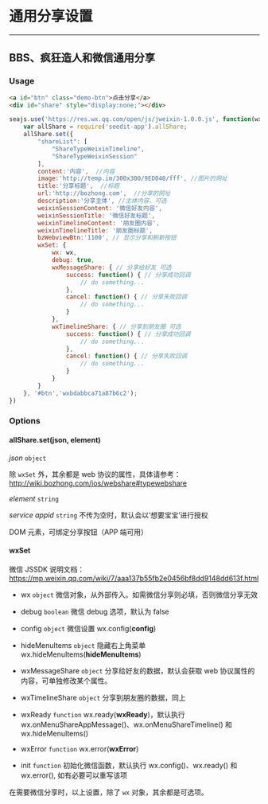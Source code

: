# 通用分享设置

---


## BBS、疯狂造人和微信通用分享

### Usage
````html
<a id="btn" class="demo-btn">点击分享</a>
<div id="share" style="display:none;"></div>

````

````javascript
seajs.use('https://res.wx.qq.com/open/js/jweixin-1.0.0.js', function(wx) {
    var allShare = require('seedit-app').allShare;
    allShare.set({
        "shareList": [
            "ShareTypeWeixinTimeline",
            "ShareTypeWeixinSession"
        ],
        content:'内容',  //内容
        image:'http://temp.im/300x300/9ED048/fff', //图片的网址
        title:'分享标题',  //标题
        url:'http://bozhong.com',  //分享的网址
        description:'分享主体', //主体内容，可选
        weixinSessionContent: '微信好友内容', 
        weixinSessionTitle: '微信好友标题', 
        weixinTimelineContent: '朋友圈内容', 
        weixinTimelineTitle: '朋友圈标题',
        bzWebviewBtn:'1100', // 显示分享和刷新按钮
        wxSet: {
            wx: wx,
            debug: true,
            wxMessageShare: { // 分享给好友 可选
                success: function() { // 分享成功回调
                    // do something...
                },
                cancel: function() { // 分享失败回调
                    // do something...
                }
            },
            wxTimelineShare: { // 分享到朋友圈 可选
                success: function() { // 分享成功回调
                    // do something...
                },
                cancel: function() { // 分享失败回调
                    // do something...
                }
            }
        }
    }, '#btn','wxbdabbca71a87b6c2');
})

````

### Options
#### allShare.set(json, element)
*json* `object`

除 `wxSet` 外，其余都是 web 协议的属性，具体请参考：http://wiki.bozhong.com/ios/webshare#typewebshare

*element* `string`

*service appid* `string` 不传为空时，默认会以‘想要宝宝’进行授权

DOM 元素，可绑定分享按钮（APP 端可用）

#### wxSet

微信 JSSDK 说明文档：
https://mp.weixin.qq.com/wiki/7/aaa137b55fb2e0456bf8dd9148dd613f.html

- wx `object` 微信对象，从外部传入。如需微信分享则必填，否则微信分享无效

- debug `boolean` 微信 debug 选项，默认为 false

- config `object` 微信设置 wx.config(**config**)

- hideMenuItems `object` 隐藏右上角菜单 wx.hideMenuItems(**hideMenuItems**)

- wxMessageShare `object` 分享给好友的数据，默认会获取 web 协议属性的内容，可单独修改某个属性。

- wxTimelineShare `object` 分享到朋友圈的数据，同上

- wxReady `function` wx.ready(**wxReady**)，默认执行 wx.onMenuShareAppMessage()、wx.onMenuShareTimeline() 和 wx.hideMenuItems()

- wxError `function` wx.error(**wxError**)

- init `function` 初始化微信函数，默认执行 wx.config()、wx.ready() 和 wx.error(), 如有必要可以重写该项

在需要微信分享时，以上设置，除了 `wx` 对象，其余都是可选项。


